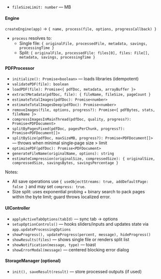 - `fileSizeLimit: number` — MB

#### Engine

`createEngine(app)` → `{ name, process(file, options, progressCallback) }`

- `process` resolves to:
  - Single file: `{ originalFile, processedFile, metadata, savings, processingTime }`
  - Split: `{ originalFile, processedFile: files[0], files: File[], metadata, savings, processingTime }`

#### PDFProcessor

- `initialize(): Promise<boolean>` — loads libraries (idempotent)
- `validatePDF(file): boolean`
- `loadPDF(file): Promise<{ pdfDoc, metadata, arrayBuffer }>`
- `extractMetadata(pdfDoc, file): { fileName, fileSize, pageCount }`
- `estimateTotalImages(pdfDoc): Promise<number>`
- `estimateTotalImagesDeep(pdfDoc): Promise<number>`
- `removeImages(file, options, progress?): Promise<{ pdfBytes, stats, fileName }>`
- `compressImagesInMainThread(pdfDoc, quality, progress?): Promise<PDFDocument>`
- `splitByPagesFixed(pdfDoc, pagesPerChunk, progress?): Promise<PDFDocument[]>`
- `splitBySize(pdfDoc, maxSizeMB, progress?): Promise<PDFDocument[]>` — throws when minimal single‑page size > limit
- `optimizePDF(pdfDoc): Promise<PDFDocument>`
- `generateFileName(originalName, options): string`
- `estimateCompression(originalSize, compressedSize): { originalSize, compressedSize, savingsBytes, savingsPercentage }`

Notes:

- All save operations use `{ useObjectStreams: true, addDefaultPage: false }` and may set `compress: true`.
- Size split: uses exponential probing + binary search to pack pages within the byte limit; guard throws localized error.

#### UIController

- `applyActiveTabOptions(tabId)` — sync tab → options
- `setupOptionControls()` — hooks sliders/inputs and updates state via `app.updateProcessingOptions`
- `showProgress(), updateProgress(percent, message), hideProgress()`
- `showResults(files)` — shows single file or renders split list
- `showNotification(message, type)` — toast
- `showErrorModal(message)` — centered blocking error dialog

#### StorageManager (optional)

- `init(), saveResult(result)` — store processed outputs (if used)

